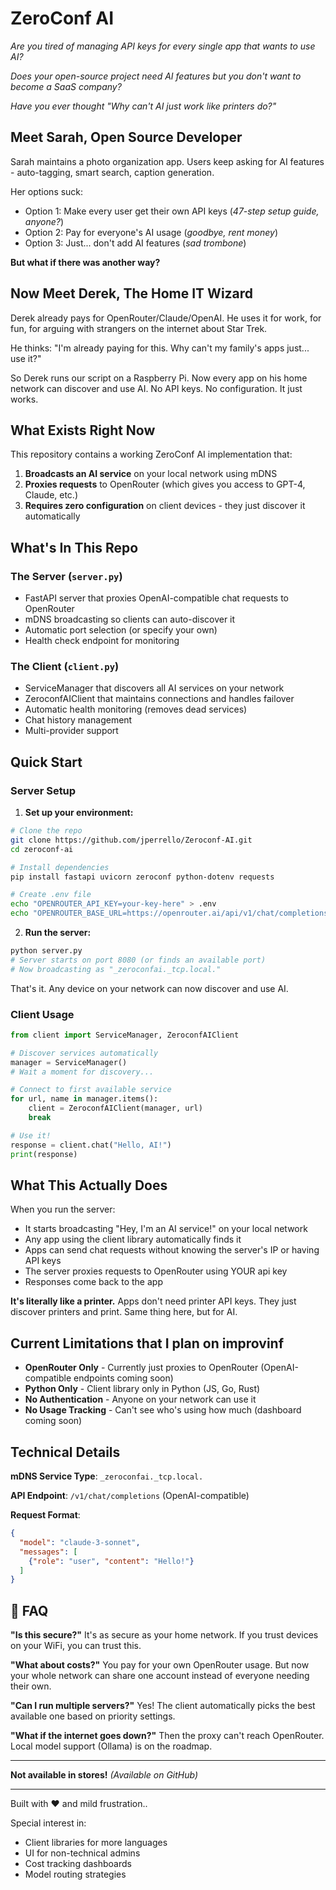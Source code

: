 # ZeroConf AI

*Are you tired of managing API keys for every single app that wants to use AI?*

*Does your open-source project need AI features but you don't want to become a SaaS company?*

*Have you ever thought "Why can't AI just work like printers do?"*

## Meet Sarah, Open Source Developer

Sarah maintains a photo organization app. Users keep asking for AI features - auto-tagging, smart search, caption generation. 

Her options suck:
- Option 1: Make every user get their own API keys (*47-step setup guide, anyone?*)
- Option 2: Pay for everyone's AI usage (*goodbye, rent money*)
- Option 3: Just... don't add AI features (*sad trombone*)

**But what if there was another way?**

## Now Meet Derek, The Home IT Wizard

Derek already pays for OpenRouter/Claude/OpenAI. He uses it for work, for fun, for arguing with strangers on the internet about Star Trek.

He thinks: "I'm already paying for this. Why can't my family's apps just... use it?"

So Derek runs our script on a Raspberry Pi. Now every app on his home network can discover and use AI. No API keys. No configuration. It just works.

## What Exists Right Now

This repository contains a working ZeroConf AI implementation that:

1. **Broadcasts an AI service** on your local network using mDNS
2. **Proxies requests** to OpenRouter (which gives you access to GPT-4, Claude, etc.)
3. **Requires zero configuration** on client devices - they just discover it automatically

## What's In This Repo

### The Server (`server.py`)
- FastAPI server that proxies OpenAI-compatible chat requests to OpenRouter
- mDNS broadcasting so clients can auto-discover it
- Automatic port selection (or specify your own)
- Health check endpoint for monitoring

### The Client (`client.py`)
- ServiceManager that discovers all AI services on your network
- ZeroconfAIClient that maintains connections and handles failover
- Automatic health monitoring (removes dead services)
- Chat history management
- Multi-provider support 

## Quick Start

### Server Setup

1. **Set up your environment:**
```bash
# Clone the repo
git clone https://github.com/jperrello/Zeroconf-AI.git
cd zeroconf-ai

# Install dependencies
pip install fastapi uvicorn zeroconf python-dotenv requests

# Create .env file
echo "OPENROUTER_API_KEY=your-key-here" > .env
echo "OPENROUTER_BASE_URL=https://openrouter.ai/api/v1/chat/completions" >> .env
```

2. **Run the server:**
```bash
python server.py
# Server starts on port 8080 (or finds an available port)
# Now broadcasting as "_zeroconfai._tcp.local."
```

That's it. Any device on your network can now discover and use AI.

### Client Usage

```python
from client import ServiceManager, ZeroconfAIClient

# Discover services automatically
manager = ServiceManager()
# Wait a moment for discovery...

# Connect to first available service
for url, name in manager.items():
    client = ZeroconfAIClient(manager, url)
    break

# Use it!
response = client.chat("Hello, AI!")
print(response)
```

## What This Actually Does

When you run the server:
- It starts broadcasting "Hey, I'm an AI service!" on your local network
- Any app using the client library automatically finds it
- Apps can send chat requests without knowing the server's IP or having API keys
- The server proxies requests to OpenRouter using YOUR api key
- Responses come back to the app

**It's literally like a printer.** Apps don't need printer API keys. They just discover printers and print. Same thing here, but for AI.


## Current Limitations that I plan on improvinf 

- **OpenRouter Only** - Currently just proxies to OpenRouter (OpenAI-compatible endpoints coming soon)
- **Python Only** - Client library only in Python (JS, Go, Rust)
- **No Authentication** - Anyone on your network can use it 
- **No Usage Tracking** - Can't see who's using how much (dashboard coming soon)

## Technical Details

**mDNS Service Type**: `_zeroconfai._tcp.local.`

**API Endpoint**: `/v1/chat/completions` (OpenAI-compatible)

**Request Format**:
```json
{
  "model": "claude-3-sonnet",
  "messages": [
    {"role": "user", "content": "Hello!"}
  ]
}
```

## 🤔 FAQ

**"Is this secure?"**
It's as secure as your home network. If you trust devices on your WiFi, you can trust this.

**"What about costs?"**
You pay for your own OpenRouter usage. But now your whole network can share one account instead of everyone needing their own.

**"Can I run multiple servers?"**
Yes! The client automatically picks the best available one based on priority settings.

**"What if the internet goes down?"**
Then the proxy can't reach OpenRouter. Local model support (Ollama) is on the roadmap.


---

**Not available in stores!** *(Available on GitHub)*

---

Built with ❤️ and mild frustration..

Special interest in:
- Client libraries for more languages
- UI for non-technical admins
- Cost tracking dashboards
- Model routing strategies
